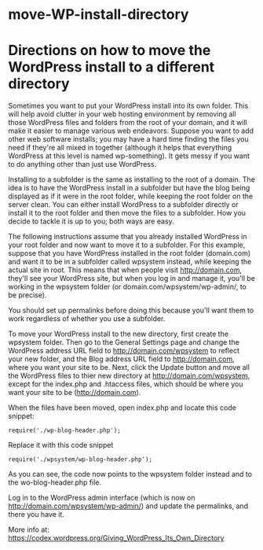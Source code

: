 # move-WP-install-directory
# Directions on how to move the WordPress install to a different directory


Sometimes you want to put your WordPress install into its own folder. This will help avoid clutter in your web hosting environment by removing all those WordPress files and folders from the root of your domain, and it will make it easier to manage various web endeavors. Suppose you want to add other web software installs; you may have a hard time finding the files you need if they're all mixed in together (although it helps that everything WordPress at this level is named wp-something). It gets messy if you want to do anything other than just use WordPress.

Installing to a subfolder is the same as installing to the root of a domain. The idea is to have the WordPress install in a subfolder but have the blog being displayed as if it were in the root folder, while keeping the root folder on the server clean. You can either install WordPress to a subfolder directly or install it to the root folder and then move the files to a subfolder. How you decide to tackle it is up to you; both ways are easy.

The following instructions assume that you already installed WordPress in your root folder and now want to move it to a subfolder. For this example, suppose that you have WordPress installed in the root folder (domain.com) and want it to be in a subfolder called wpsystem instead, while keeping the actual site in root. This means that when people visit http://domain.com, they'll see your WordPress site, but when you log in and manage it, you'll be working in the wpsystem folder (or domain.com/wpsystem/wp-admin/, to be precise).

You should set up permalinks before doing this because you'll want them to work regardless of whether you use a subfolder.

To move your WordPress install to the new directory, first create the wpsystem folder. Then go to the General Settings page and change the WordPress address URL field to http://domain.com/wpsystem to reflect your new folder, and the Blog address URL field to http://domain.com, where you want your site to be. Next, click the Update button and move all the WordPress files to thier new directory at http://domain.com/wpsystem, except for the index.php and .htaccess files, which should be where you want your site to be (http://domain.com).

When the files have been moved, open index.php and locate this code snippet:

    require('./wp-blog-header.php');
  
Replace it with this code snippet

    require('./wpsystem/wp-blog-header.php');
  
As you can see, the code now points to the wpsystem folder instead and to the wo-blog-header.php file.

Log in to the WordPress admin interface (which is now on http://domain.com/wpsystem/wp-admin/) and update the permalinks, and there you have it.


More info at: https://codex.wordpress.org/Giving_WordPress_Its_Own_Directory

